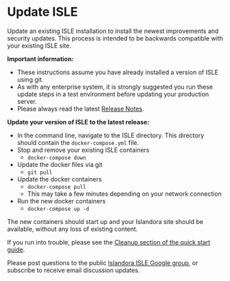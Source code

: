 # Update ISLE

Update an existing ISLE installation to install the newest improvements and security updates. This process is intended to be backwards compatible with your existing ISLE site.

**Important information:**

- These instructions assume you have already installed a version of ISLE using git.
- As with any enterprise system, it is strongly suggested you run these update steps in a test environment before updating your production server.
- Please always read the latest [Release Notes](../release-notes/release.md).

**Update your version of ISLE to the latest release:**

* In the command line, navigate to the ISLE directory.  This directory should contain the `docker-compose.yml` file.
* Stop and remove your existing ISLE containers
    * `docker-compose down`
* Update the docker files via git
    * `git pull`
* Update the docker containers
    * `docker-compose pull`
    * This may take a few minutes depending on your network connection
* Run the new docker containers
    * `docker-compose up -d`

The new containers should start up and your Islandora site should be available, without any loss of existing content. 

If you run into trouble, please see the [Cleanup section of the quick start guide](https://github.com/Islandora-Collaboration-Group/ISLE#quick-stop-and-cleanup).

Please post questions to the public [Islandora ISLE Google group](https://groups.google.com/forum/#!forum/islandora-isle), or subscribe to receive email discussion updates.
